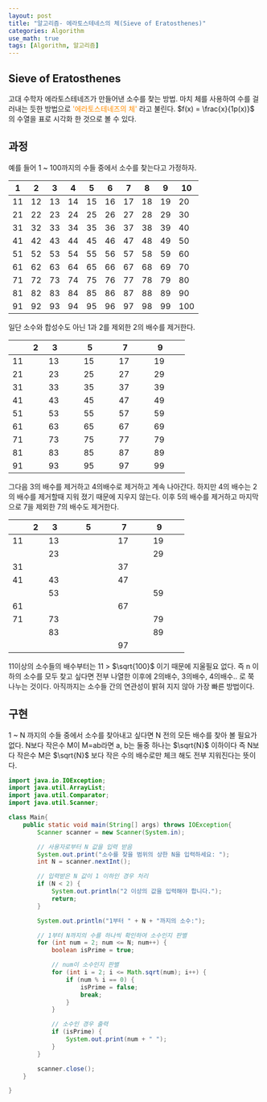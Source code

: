 ```yaml
---
layout: post
title: "알고리즘- 에라토스테네스의 체(Sieve of Eratosthenes)"
categories: Algorithm
use_math: true
tags: [Algorithm, 알고리즘]
---
```


## Sieve of Eratosthenes

고대 수학자 에라토스테네즈가 만들어낸 소수를 찾는 방법. 마치 체를 사용하여 수를 걸러내는 듯한 방법으로 <span style = "color:#FF8C00">'에라토스테네즈의 체'</span> 라고 불린다.
$f(x) = \frac{x}{1p(x)}$ 의 수열을 표로 시각화 한 것으로 볼 수 있다.

## 과정

예를 들어 1 ~ 100까지의 수들 중에서 소수를 찾는다고 가정하자.

| 1   | 2   | 3   | 4   | 5   | 6   | 7   | 8   | 9   | 10  |
| --- | --- | --- | --- | --- | --- | --- | --- | --- | --- |
| 11  | 12  | 13  | 14  | 15  | 16  | 17  | 18  | 19  | 20  |
| 21  | 22  | 23  | 24  | 25  | 26  | 27  | 28  | 29  | 30  |
| 31  | 32  | 33  | 34  | 35  | 36  | 37  | 38  | 39  | 40  |
| 41  | 42  | 43  | 44  | 45  | 46  | 47  | 48  | 49  | 50  |
| 51  | 52  | 53  | 54  | 55  | 56  | 57  | 58  | 59  | 60  |
| 61  | 62  | 63  | 64  | 65  | 66  | 67  | 68  | 69  | 70  |
| 71  | 72  | 73  | 74  | 75  | 76  | 77  | 78  | 79  | 80  |
| 81  | 82  | 83  | 84  | 85  | 86  | 87  | 88  | 89  | 90  |
| 91  | 92  | 93  | 94  | 95  | 96  | 97  | 98  | 99  | 100 |

일단 소수와 합성수도 아닌 1과 2를 제외한 2의 배수를 제거한다.

|     | &nbsp;2&nbsp; | &nbsp;3 | &nbsp;&nbsp;&nbsp;&nbsp; | &nbsp;5 | &nbsp;&nbsp;&nbsp;&nbsp; | &nbsp;7 | &nbsp;&nbsp;&nbsp;&nbsp; | &nbsp;9 | &nbsp;&nbsp;&nbsp;&nbsp; |
| --- | ------------- | ------- | ------------------------ | ------- | ------------------------ | ------- | ------------------------ | ------- | ------------------------ |
| 11  |               | 13      |                          | 15      |                          | 17      |                          | 19      |                          |
| 21  |               | 23      |                          | 25      |                          | 27      |                          | 29      |                          |
| 31  |               | 33      |                          | 35      |                          | 37      |                          | 39      |                          |
| 41  |               | 43      |                          | 45      |                          | 47      |                          | 49      |                          |
| 51  |               | 53      |                          | 55      |                          | 57      |                          | 59      |                          |
| 61  |               | 63      |                          | 65      |                          | 67      |                          | 69      |                          |
| 71  |               | 73      |                          | 75      |                          | 77      |                          | 79      |                          |
| 81  |               | 83      |                          | 85      |                          | 87      |                          | 89      |                          |
| 91  |               | 93      |                          | 95      |                          | 97      |                          | 99      |                          |

그다음 3의 배수를 제거하고 4의배수로 제거하고 계속 나아간다.
하지만 4의 배수는 2의 배수를 제거할때 지워 졌기 때문에 지우지 않는다.
이후 5의 배수를 제거하고 마지막으로 7을 제외한 7의 배수도 제거한다.

|     | &nbsp;2&nbsp; | &nbsp;3 | &nbsp;&nbsp;&nbsp;&nbsp; | &nbsp;5&nbsp; | &nbsp;&nbsp;&nbsp;&nbsp; | &nbsp;7 | &nbsp;&nbsp;&nbsp;&nbsp; | &nbsp;9 | &nbsp;&nbsp;&nbsp;&nbsp; |
| --- | ------------- | ------- | ------------------------ | ------------- | ------------------------ | ------- | ------------------------ | ------- | ------------------------ |
| 11  |               | 13      |                          |               |                          | 17      |                          | 19      |                          |
|     |               | 23      |                          |               |                          |         |                          | 29      |                          |
| 31  |               |         |                          |               |                          | 37      |                          |         |                          |
| 41  |               | 43      |                          |               |                          | 47      |                          |         |                          |
|     |               | 53      |                          |               |                          |         |                          | 59      |                          |
| 61  |               |         |                          |               |                          | 67      |                          |         |                          |
| 71  |               | 73      |                          |               |                          |         |                          | 79      |                          |
|     |               | 83      |                          |               |                          |         |                          | 89      |                          |
|     |               |         |                          |               |                          | 97      |                          |         |                          |

11이상의 소수들의 배수부터는 11 > $\sqrt{100}$ 이기 때문에 지울필요 없다. 즉 n 이하의 소수를 모두 찾고 싶다면 전부 나열한 이후에 2의배수, 3의배수, 4의배수.. 로 쭉 나누는 것이다. 아직까지는 소수들 간의 연관성이 밝혀 지지 않아 가장 빠른 방법이다.

## 구현

1 ~ N 까지의 수들 중에서 소수를 찾아내고 싶다면 N 전의 모든 배수를 찾아 볼 필요가 없다.
N보다 작은수 M이 M=ab라면 a, b는 둘중 하나는 $\sqrt{N}$ 이하이다 즉 N보다 작은수 M은 $\sqrt{N}$ 보다 작은 수의 배수로만 체크 해도 전부 지워진다는 뜻이다.

```Java
import java.io.IOException;
import java.util.ArrayList;
import java.util.Comparator;
import java.util.Scanner;

class Main{
    public static void main(String[] args) throws IOException{
        Scanner scanner = new Scanner(System.in);

        // 사용자로부터 N 값을 입력 받음
        System.out.print("소수를 찾을 범위의 상한 N을 입력하세요: ");
        int N = scanner.nextInt();

        // 입력받은 N 값이 1 이하인 경우 처리
        if (N < 2) {
            System.out.println("2 이상의 값을 입력해야 합니다.");
            return;
        }

        System.out.println("1부터 " + N + "까지의 소수:");

        // 1부터 N까지의 수를 하나씩 확인하여 소수인지 판별
        for (int num = 2; num <= N; num++) {
            boolean isPrime = true;

            // num이 소수인지 판별
            for (int i = 2; i <= Math.sqrt(num); i++) {
                if (num % i == 0) {
                    isPrime = false;
                    break;
                }
            }

            // 소수인 경우 출력
            if (isPrime) {
                System.out.print(num + " ");
            }
        }

        scanner.close();
    }

}

```
